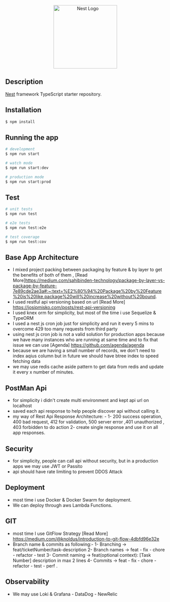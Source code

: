 <p align="center">
  <a href="http://nestjs.com/" target="blank"><img src="https://nestjs.com/img/logo-small.svg" width="200" alt="Nest Logo" /></a>
</p>

[circleci-image]: https://img.shields.io/circleci/build/github/nestjs/nest/master?token=abc123def456
[circleci-url]: https://circleci.com/gh/nestjs/nest

## Description

[Nest](https://github.com/nestjs/nest) framework TypeScript starter repository.

## Installation

```bash
$ npm install
```

## Running the app

```bash
# development
$ npm run start

# watch mode
$ npm run start:dev

# production mode
$ npm run start:prod
```

## Test

```bash
# unit tests
$ npm run test

# e2e tests
$ npm run test:e2e

# test coverage
$ npm run test:cov
```
## Base App Architecture
* I mixed project packing between packaging by feature & by layer to get the benefits of both of them ,
[Read More]https://medium.com/sahibinden-technology/package-by-layer-vs-package-by-feature-7e89cde2ae3a#:~:text=%E2%80%94%20Package%20by%20Feature%20is%20like,package%20will%20increase%20without%20bound.
* I used restful api versioning based on url [Read More] https://josipmisko.com/posts/rest-api-versioning
* I used knex orm for simplicity, but most of the time i use Sequelize & TypeORM
* I used a nest js cron job just for simplicity and run it every 5 mins to overcome 429 too many requests from third party
* using nest js cron job is not a valid solution for production apps because we have many instances who are running at same time and to fix that issue we can use [Agenda] https://github.com/agenda/agenda
* because we are having a small number of records, we don't need to index aqius column but in future we should have btree index to speed fetching data
* we may use redis cache aside pattern to get data from redis and update it every x number of minutes.

## PostMan Api
* for simplicity i didn't create multi environment and kept api url on localhost
* saved each api response to help people discover api without calling it.
* my way of Rest Api Response Architecture: -
  1- 200 success operation, 400 bad request, 412 for validation, 500 server error ,401 unauthorized , 403 forbidden to do action
  2- create single response and use it on all app responses.

## Security
* for simplicity, people can call api without security, but in a production apps we may use JWT or Passito
* api should have rate limiting to prevent DDOS Attack

## Deployment
* most time i use Docker & Docker Swarm for deployment.
* We can deploy through aws Lambda Functions.

## GIT
* most time I use GitFlow Strategy [Read More] https://medium.com/@knoldus/introduction-to-git-flow-4dbfd96e32e
* Branch name & commits as following:-
  1- Branching -> feat/ticketNumber/task-description
  2- Branch names -> feat - fix - chore - refactor - test
  3- Commit naming -> feat(optional context): [Task Number] description in max 2 lines
  4- Commits ->  feat - fix - chore - refactor - test - perf .

## Observability
* We may use Loki & Grafana - DataDog - NewRelic